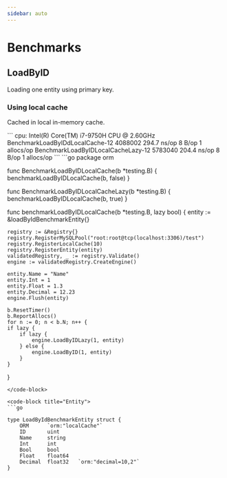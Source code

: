 ```yaml
---
sidebar: auto
---
```


# Benchmarks

## LoadByID

Loading one entity using primary key.

### Using local cache

Cached in local in-memory cache.


<code-group>
<code-block title="Results">
```
cpu: Intel(R) Core(TM) i7-9750H CPU @ 2.60GHz
BenchmarkLoadByIDdLocalCache-12     4088002	       294.7 ns/op	       8 B/op	       1 allocs/op
BenchmarkLoadByIDLocalCacheLazy-12  5783040	       204.4 ns/op	       8 B/op	       1 allocs/op
```
</code-block>

<code-block title="Code">
```go
package orm

func BenchmarkLoadByIDLocalCache(b *testing.B) {
	benchmarkLoadByIDLocalCache(b, false)
}

func BenchmarkLoadByIDLocalCacheLazy(b *testing.B) {
	benchmarkLoadByIDLocalCache(b, true)
}

func benchmarkLoadByIDLocalCache(b *testing.B, lazy bool) {
	entity := &loadByIdBenchmarkEntity{}

	registry := &Registry{}
	registry.RegisterMySQLPool("root:root@tcp(localhost:3306)/test")
	registry.RegisterLocalCache(10)
	registry.RegisterEntity(entity)
	validatedRegistry, _ := registry.Validate()
	engine := validatedRegistry.CreateEngine()
	
	entity.Name = "Name"
	entity.Int = 1
	entity.Float = 1.3
	entity.Decimal = 12.23
	engine.Flush(entity)

	b.ResetTimer()
	b.ReportAllocs()
	for n := 0; n < b.N; n++ {
	if lazy {
		if lazy {
			engine.LoadByIDLazy(1, entity)
		} else {
			engine.LoadByID(1, entity)
		}
	}
}

```
</code-block>

<code-block title="Entity">
```go

type LoadByIdBenchmarkEntity struct {
	ORM      `orm:"localCache"`
	ID       uint
	Name     string
	Int      int
	Bool     bool
	Float    float64
	Decimal  float32   `orm:"decimal=10,2"`
}
```
</code-block>
</code-group>

